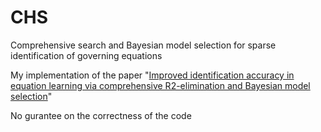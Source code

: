 # CHS
Comprehensive search and Bayesian model selection for sparse identification of governing equations

My implementation of the paper "[Improved identification accuracy in equation learning via
comprehensive R2-elimination and Bayesian model selection](https://openreview.net/forum?id=0ck7hJ8EVC)"

No gurantee on the correctness of the code
